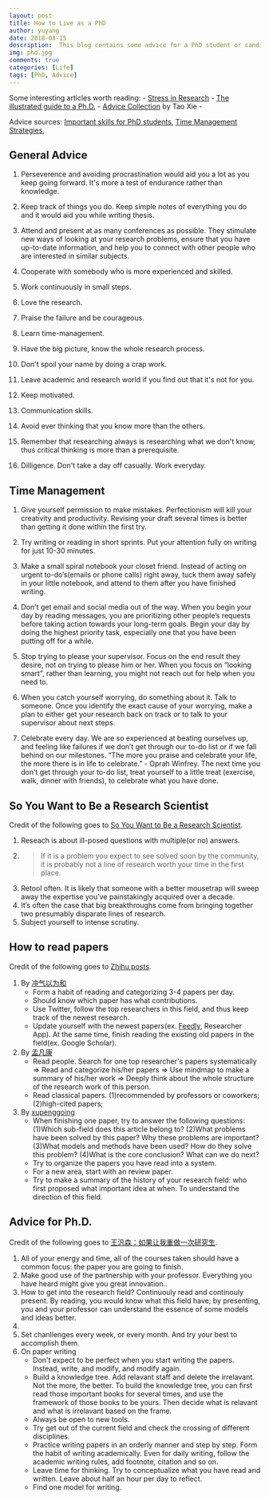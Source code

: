 ```yaml
---
layout: post
title: How to Live as a PhD
author: yuyang
date: 2018-08-15
description:  This blog contains some advice for a PhD student or candidate.
img: phd.jpg
comments: true
categories: [Life]
tags: [PhD, Advice]
---
```


Some interesting articles worth reading: 
    - [Stress in Research](http://www.theexclusive.org/tag/stress%20in%20research/)
    - [The illustrated guide to a Ph.D.](http://matt.might.net/articles/phd-school-in-pictures/)
    - [Advice Collection](http://taoxie.cs.illinois.edu/advice.htm) by Tao Xie
    - 

Advice sources: [Important skills for PhD students](https://www.researchgate.net/post/What_are_important_skills_for_PhD_students_or_candidates_to_facilitate_their_success_in_research), [Time Management Strategies](https://finishyourthesis.com/time-management/), 

## General Advice

1. Perseverence and avoiding procrastination would aid you a lot as you keep going forward. It's more a test of endurance rather than knowledge.

2. Keep track of things you do. Keep simple notes of everything you do and it would aid you while writing thesis.

3. Attend and present at as many conferences as possible. They stimulate new ways of looking at your research problems, ensure that you have up-to-date information, and help you to connect with other people who are interested in similar subjects.

4. Cooperate with somebody who is more experienced and skilled.

5. Work continuously in small steps.

6. Love the research.

7. Praise the failure and be courageous.

8. Learn time-management.

9. Have the big picture, know the whole research process.

10. Don't spoil your name by doing a crap work.

11. Leave academic and research world if you find out that it's not for you.

12. Keep motivated.

13. Communication skills.

14. Avoid ever thinking that you know more than the others.

15. Remember that researching always is researching what we don't know, thus critical thinking is more than a prerequisite. 

16. Dilligence. Don't take a day off casually. Work everyday.


## Time Management

1. Give yourself permission to make mistakes. Perfectionism will kill your creativity and productivity. Revising your draft several times is better than getting it done within the first try.

2. Try writing or reading in short sprints. Put your attention fully on writing for just 10-30 minutes.

3. Make a small spiral notebook your closet friend. Instead of acting on urgent to-do’s(emails or phone calls) right away, tuck them away safely in your little notebook, and attend to them after you have finished writing.

4. Don't get email and social media out of the way. When you begin your day by reading messages, you are prioritizing other people’s requests before taking action towards your long-term goals. Begin your day by doing the highest priority task, especially one that you have been putting off for a while.

5. Stop trying to please your supervisor. Focus on the end result they desire, not on trying to please him or her. When you focus on “looking smart”, rather than learning, you might not reach out for help when you need to.

6. When you catch yourself worrying, do something about it. Talk to someone. Once you identify the exact cause of your worrying, make a plan to either get your research back on track or to talk to your supervisor about next steps. 

7. Celebrate every day. We are so experienced at beating ourselves up, and feeling like failures if we don’t get through our to-do list or if we fall behind on our milestones. “The more you praise and celebrate your life, the more there is in life to celebrate.” - Oprah Winfrey. The next time you don’t get through your to-do list, treat yourself to a little treat (exercise, walk, dinner with friends), to celebrate what you have done.


## So You Want to Be a Research Scientist

Credit of the following goes to [So You Want to Be a Research Scientist](https://medium.com/s/story/so-you-want-to-be-a-research-scientist-363c075d3d4c).
1. Reseach is about ill-posed questions with multiple(or no) answers.
2. > If it is a problem you expect to see solved soon by the community, it is probably not a line of research worth your time in the first place.
3. Retool often. It is likely that someone with a better mousetrap will sweep away the expertise you’ve painstakingly acquired over a decade.
4. It’s often the case that big breakthroughs come from bringing together two presumably disparate lines of research. 
5. Subject yourself to intense scrutiny.


## How to read papers
Credit of the following goes to [Zhihu posts](https://www.zhihu.com/question/21278186/answer/593999044).

1. By [冲气以为和](https://www.zhihu.com/people/Chonghe_Wang/activities)
    - Form a habit of reading and categorizing 3-4 papers per day.
    - Should know which paper has what contributions.
    - Use Twitter, follow the top researchers in this field, and thus keep track of the newest research.
    - Update yourself with the newest papers(ex. [Feedly](https://feedly.com/), Researcher App). At the same time, finish reading the existing old papers in the field(ex. Google Scholar).
2. By [孟凡康](https://www.zhihu.com/people/mengfankang/activities)
    - Read people. Search for one top researcher's papers systematically => Read and categorize his/her papers => Use mindmap to make a summary of his/her work => Deeply think about the whole structure of the research work of this person.
    - Read classical papers. (1)recommended by professors or coworkers; (2)high-cited papers; 
3. By [xupenggoing](https://www.zhihu.com/people/xupenggoing/activities)
    - When finishing one paper, try to answer the following questions: (1)Which sub-field does this article belong to? (2)What problems have been solved by this paper? Why these problems are important? (3)What models and methods have been used? How do they solve this problem? (4)What is the core conclusion? What can we do next?
    - Try to organize the papers you have read into a system.
    - For a new area, start with an review paper.
    - Try to make a summary of the history of your research field: who first proposed what important idea at when. To understand the direction of this field.


## Advice for Ph.D.
Credit of the following goes to [王汎森：如果让我重做一次研究生](http://www.aisixiang.com/data/66026.html).
1. All of your energy and time, all of the courses taken should have a common focus: the paper you are going to finish.
2. Make good use of the partnership with your professor. Everything you have heard might give you great innovation..
3. How to get into the research field? Continuouly read and continouly present. By reading, you would know what this field have; by presenting, you and your professor can understand the essence of some models and ideas better.
4. 
5. Set chanllenges every week, or every month. And try your best to accomplish them.
7. On paper writing
    - Don't expect to be perfect when you start writing the papers. Instead, write, and modify, and modify again.
    - Build a knowledge tree. Add relavant staff and delete the irrelavant. Not the more, the better. To build the knowledge tree, you can first read those important books for several times, and use the framework of those books to be yours. Then decide what is relavant and what is irrelavant based on the frame.
    - Always be open to new tools.
    - Try get out of the current field and check the crossing of different disciplines.
    - Practice writing papers in an orderly manner and step by step. Form the habit of writing academically. Even for daily writing, follow the academic writing rules, add footnote, citation and so on.
    - Leave time for thinking. Try to conceptualize what you have read and written. Leave about half an hour per day to reflect.
    - Find one model for writing.



